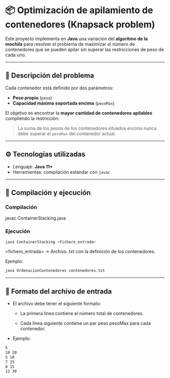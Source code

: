 # 📦 Optimización de apilamiento de contenedores (Knapsack problem)

Este proyecto implementa en **Java** una variación del **algoritmo de la mochila** para resolver el problema de maximizar el número de contenedores que se pueden apilar sin superar las restricciones de peso de cada uno.  

---

## 📖 Descripción del problema

Cada contenedor está definido por dos parámetros:
- **Peso propio** (`peso`)  
- **Capacidad máxima soportada encima** (`pesoMax`)  

El objetivo es encontrar la **mayor cantidad de contenedores apilables** cumpliendo la restricción:  
> La suma de los pesos de los contenedores situados encima nunca debe superar el `pesoMax` del contenedor actual.  

---

## ⚙️ Tecnologías utilizadas
- Lenguaje: **Java 11+**  
- Herramientas: compilación estándar con `javac`  

---

## 🚀 Compilación y ejecución

### Compilación

javac ContainerStacking.java

### Ejecución

```bash
java ContainerStacking <fichero_entrada>
```
<fichero_entrada> → Archivo .txt con la definición de los contenedores.

Ejemplo:
```bash
java OrdenacionContenedores contenedores.txt
```

---

## 📂 Formato del archivo de entrada

- El archivo debe tener el siguiente formato:

  - La primera línea contiene el número total de contenedores.

  - Cada línea siguiente contiene un par peso pesoMax para cada contenedor.

- Ejemplo:

```bash
5
10 20
5 10
7 25
8 15
12 30
```
